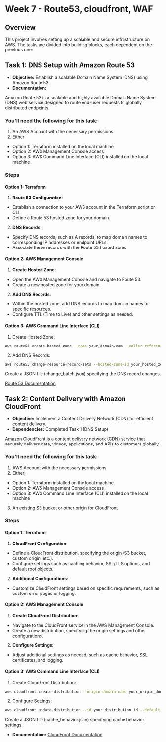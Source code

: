 # Week 7 - Route53, cloudfront, WAF
## Overview

This project involves setting up a scalable and secure infrastructure on AWS. The tasks are divided into building blocks, each dependent on the previous one:

## Task 1: DNS Setup with Amazon Route 53

- **Objective:** Establish a scalable Domain Name System (DNS) using Amazon Route 53.
- **Documentation:**

Amazon Route 53 is a scalable and highly available Domain Name System (DNS) web service designed to route end-user requests to globally distributed endpoints.

### You'll need the following for this task:

1. An AWS Account with the necessary permissions.
2. Either
- Option 1: Terraform installed on the local machine
- Option 2: AWS Management Console access
- Option 3: AWS Command Line Interface (CLI) installed on the local machine

### Steps

#### Option 1: Terraform

1. **Route 53 Configuration**:
- Establish a connection to your AWS account in the Terraform script or CLI.
- Define a Route 53 hosted zone for your domain.

2. **DNS Records**:
- Specify DNS records, such as A records, to map domain names to corresponding IP addresses or endpoint URLs.
- Associate these records with the Route 53 hosted zone.

#### Option 2: AWS Management Console

1. **Create Hosted Zone**:
- Open the AWS Management Console and navigate to Route 53.
- Create a new hosted zone for your domain.

2. **Add DNS Records**:
- Within the hosted zone, add DNS records to map domain names to specific resources.
- Configure TTL (Time to Live) and other settings as needed.

#### Option 3: AWS Command Line Interface (CLI)

1. Create Hosted Zone:

```bash
aws route53 create-hosted-zone --name your_domain.com --caller-reference "$(date)"
```

2. Add DNS Records:
```bash
aws route53 change-resource-record-sets --hosted-zone-id your_hosted_zone_id --change-batch file://change_batch.json
```
Create a JSON file (change_batch.json) specifying the DNS record changes.

  [Route 53 Documentation](https://docs.aws.amazon.com/Route53/latest/DeveloperGuide/Welcome.html)


## Task 2: Content Delivery with Amazon CloudFront

- **Objective:** Implement a Content Delivery Network (CDN) for efficient content delivery.
- **Dependencies:** Completed Task 1 (DNS Setup)

Amazon CloudFront is a content delivery network (CDN) service that securely delivers data, videos, applications, and APIs to customers globally.

### You'll need the following for this task:

1. AWS Account with the necessary permissions
2. Either;
- Option 1: Terraform installed on the local machine
- Option 2: AWS Management Console access
- Option 3: AWS Command Line Interface (CLI) installed on the local machine
3. An existing S3 bucket or other origin for CloudFront

### Steps

#### Option 1: Terraform

1. **CloudFront Configuration**:
- Define a CloudFront distribution, specifying the origin (S3 bucket, custom origin, etc.).
- Configure settings such as caching behavior, SSL/TLS options, and default root objects.

2. **Additional Configurations**:
- Customize CloudFront settings based on specific requirements, such as custom error pages or logging.

#### Option 2: AWS Management Console

1. **Create CloudFront Distribution**:
- Navigate to the CloudFront service in the AWS Management Console.
- Create a new distribution, specifying the origin settings and other configurations.

2. **Configure Settings**:
- Adjust additional settings as needed, such as cache behavior, SSL certificates, and logging.

#### Option 3: AWS Command Line Interface (CLI)

1. Create CloudFront Distribution:
```bash
aws cloudfront create-distribution --origin-domain-name your_origin_domain_name --default-root-object index.html
```
2. Configure Settings:
```bash
aws cloudfront update-distribution --id your_distribution_id --default-cache-behavior file://cache_behavior.json
```
Create a JSON file (cache_behavior.json) specifying cache behavior settings.


- **Documentation:**
  [CloudFront Documentation](https://docs.aws.amazon.com/AmazonCloudFront/latest/DeveloperGuide/Introduction.html)


